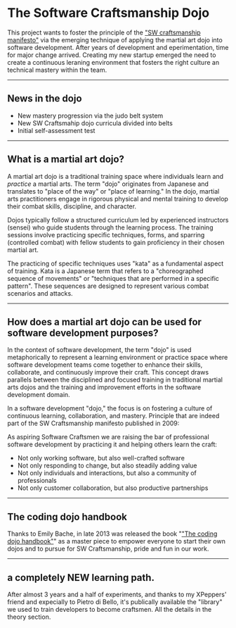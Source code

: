 # The Software Craftsmanship Dojo

This project wants to foster the principle of the ["SW craftsmanship manifesto"](https://manifesto.softwarecraftsmanship.org) via the emerging technique of applying the martial art dojo into software development.
After years of development and eperimentation, time for major change arrived. Creating my new startup emerged the need to create a continuous leraning environment that fosters the right culture an technical mastery within the team.

---
## News in the dojo

- New mastery progression via the judo belt system
- New SW Craftsmahip dojo curricula divided into belts
- Initial self-assessment test

---

## What is a martial art dojo?

A martial art dojo is a traditional training space where individuals learn and *practice* a martial arts. The term "dojo" originates from Japanese and translates to "place of the way" or "place of learning." In the dojo, martial arts practitioners engage in rigorous physical and mental training to develop their combat skills, discipline, and character.

Dojos typically follow a structured curriculum led by experienced instructors (sensei) who guide students through the learning process. The training sessions involve practicing specific techniques, forms, and sparring (controlled combat) with fellow students to gain proficiency in their chosen martial art. 

The practicing of specific techniques uses "kata" as a fundamental aspect of training. Kata is a Japanese term that refers to a "choreographed sequence of movements" or "techniques that are performed in a specific pattern". These sequences are designed to represent various combat scenarios and attacks.

---

## How does a martial art dojo can be used for software development purposes?

In the context of software development, the term "dojo" is used metaphorically to represent a learning environment or practice space where software development teams come together to enhance their skills, collaborate, and continuously improve their craft. This concept draws parallels between the disciplined and focused training in traditional martial arts dojos and the training and improvement efforts in the software development domain.

In a software development "dojo," the focus is on fostering a culture of continuous learning, collaboration, and mastery. Principle that are indeed part of the SW Craftsmanship manifesto published in 2009:

As aspiring Software Craftsmen we are raising the bar of professional software development by practicing it and helping others learn the craft:

- Not only working software, but also well-crafted software
- Not only responding to change, but also steadily adding value
- Not only individuals and interactions, but also a community of professionals
- Not only customer collaboration, but also productive partnerships


---

## The coding dojo handbook

Thanks to Emily Bache, in late 2013 was released the book "["The coding dojo handbook"](https://leanpub.com/codingdojohandbook)" as a master piece to empower everyone to start their own dojos and to pursue for SW Craftsmanship, pride and fun in our work.

---

## a completely NEW learning path.

After almost 3 years and a half of experiments, and thanks to my XPeppers' friend and expecially to Pietro di Bello, it's publically available the "library" we used to train developers to become craftsmen. All the details in the theory section. 